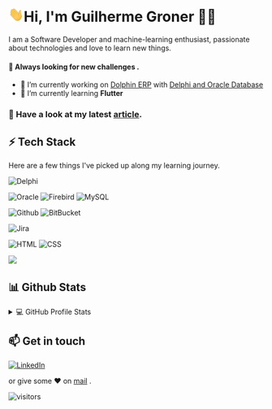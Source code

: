 
# <img src="https://raw.githubusercontent.com/ABSphreak/ABSphreak/master/gifs/Hi.gif" width="30px">Hi, I'm Guilherme Groner 👨‍💻

I am a Software Developer and machine-learning enthusiast, passionate about technologies and love to learn new things.

#### 🔭 Always looking for new challenges .

- 🔭 I’m currently working on [Dolphin ERP](https://datapar.com.py/) with [Delphi and Oracle Database](https://www.embarcadero.com/?aldSet=en-GB)
- 🌱 I’m currently learning **Flutter**

### 🔭 Have a look at my latest [article](https://www.linkedin.com/in/guilherme-henrique-groner/recent-activity/posts/).

## ⚡ Tech Stack

Here are a few things I've picked up along my learning journey.


![Delphi](https://img.shields.io/badge/Delphi-DD0031?style=for-the-badge&logo=delphi&logoColor=white) 

![Oracle](https://img.shields.io/badge/Oracle-DD0031?style=for-the-badge&logo=oracle&logoColor=white) ![Firebird](https://img.shields.io/badge/Firebird-239120?&style=for-the-badge&logo=firebird3&logoColor=white) ![MySQL](https://img.shields.io/badge/MySQL-00000F?style=for-the-badge&logo=mysql&logoColor=white) 

 ![Github](https://img.shields.io/badge/github%20-%23121011.svg?&style=for-the-badge&logo=github&logoColor=white) ![BitBucket](https://img.shields.io/badge/bitbucket%20-%230047B3.svg?&style=for-the-badge&logo=bitbucket&logoColor=white)
 
 ![Jira](https://img.shields.io/badge/-Jira-000?&style=for-the-badge&logo=Jira-Software&logoColor=0052CC)
 
 ![HTML](https://img.shields.io/badge/HTML5-E34F26?style=for-the-badge&logo=html5&logoColor=white) ![CSS](https://img.shields.io/badge/CSS-239120?&style=for-the-badge&logo=css3&logoColor=white)
 
 ![](https://img.shields.io/badge/-Arduino-00979D?style=for-the-badge&logo=Arduino&logoColor=white)

## 📊 Github Stats

<details> 
  <summary>💻 GitHub Profile Stats</summary>
  <br/>
    <a href="https://github.com/anuraghazra/github-readme-stats"><img alt="Guilherme's Github Stats" src="https://github-readme-stats.vercel.app/api?username=guilhermegroner&show_icons=true&theme=tokyonight&line_height=27" height="192px"/></a>
  <a href="https://github.com/anuraghazra/github-readme-stats"><img alt="Guilherme's Top Languages" src="https://github-readme-stats.vercel.app/api/top-langs/?username=guilhermegroner&hide=css,html&theme=tokyonight" height="192px"/></a>
  <br/>
  <b>Note:</b> Top languages is only a metric of the languages my public code consists of and doesn't reflect experience or skill level.
</details>

## 📫 Get in touch
[![LinkedIn](https://img.shields.io/badge/LinkedIn-0077B5?style=for-the-badge&logo=linkedin&logoColor=white)](https://in.linkedin.com/in/guilherme-henrique-groner) 


 or give some ♥ on [mail](mailto:guilhermehenriquegroner@gmail.com) .



![visitors](https://visitor-badge.glitch.me/badge?page_id=guilhermegroner/guilhermegroner)


 
